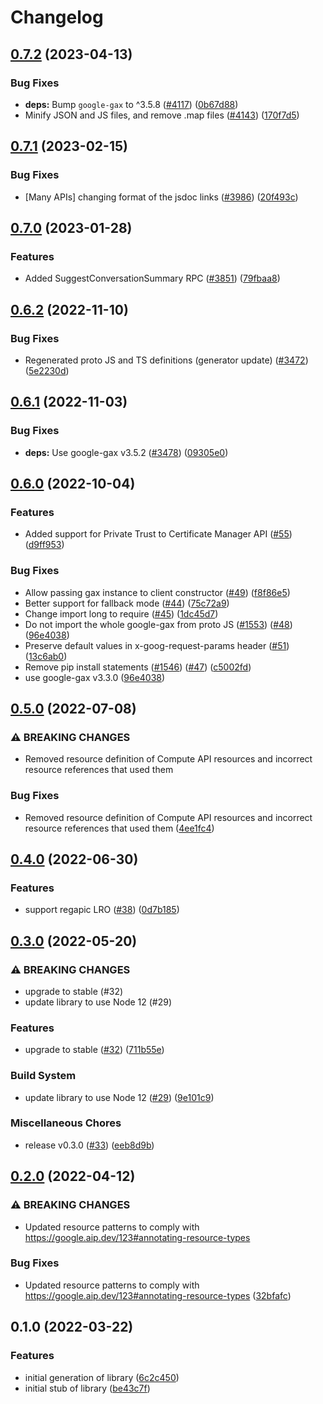 # Changelog

## [0.7.2](https://github.com/googleapis/google-cloud-node/compare/certificate-manager-v0.7.1...certificate-manager-v0.7.2) (2023-04-13)


### Bug Fixes

* **deps:** Bump `google-gax` to ^3.5.8 ([#4117](https://github.com/googleapis/google-cloud-node/issues/4117)) ([0b67d88](https://github.com/googleapis/google-cloud-node/commit/0b67d883963643ce1b4f6d2ccd3e8d37adf6e029))
* Minify JSON and JS files, and remove .map files ([#4143](https://github.com/googleapis/google-cloud-node/issues/4143)) ([170f7d5](https://github.com/googleapis/google-cloud-node/commit/170f7d57b8fd344d182a8e758867b8124722eebc))

## [0.7.1](https://github.com/googleapis/google-cloud-node/compare/certificate-manager-v0.7.0...certificate-manager-v0.7.1) (2023-02-15)


### Bug Fixes

* [Many APIs] changing format of the jsdoc links ([#3986](https://github.com/googleapis/google-cloud-node/issues/3986)) ([20f493c](https://github.com/googleapis/google-cloud-node/commit/20f493c94f7d6626d932b2610e00cbdd5df55f22))

## [0.7.0](https://github.com/googleapis/google-cloud-node/compare/certificate-manager-v0.6.2...certificate-manager-v0.7.0) (2023-01-28)


### Features

* Added SuggestConversationSummary RPC ([#3851](https://github.com/googleapis/google-cloud-node/issues/3851)) ([79fbaa8](https://github.com/googleapis/google-cloud-node/commit/79fbaa833d08738fa37aa37158ddb5b1c91710e1))

## [0.6.2](https://github.com/googleapis/google-cloud-node/compare/certificate-manager-v0.6.1...certificate-manager-v0.6.2) (2022-11-10)


### Bug Fixes

* Regenerated proto JS and TS definitions (generator update) ([#3472](https://github.com/googleapis/google-cloud-node/issues/3472)) ([5e2230d](https://github.com/googleapis/google-cloud-node/commit/5e2230dfc4302bb2ac9628ff4200eb46509e103d))

## [0.6.1](https://github.com/googleapis/google-cloud-node/compare/certificate-manager-v0.6.0...certificate-manager-v0.6.1) (2022-11-03)


### Bug Fixes

* **deps:** Use google-gax v3.5.2 ([#3478](https://github.com/googleapis/google-cloud-node/issues/3478)) ([09305e0](https://github.com/googleapis/google-cloud-node/commit/09305e06548b89dc17bb3d3167e2d1e69588caa4))

## [0.6.0](https://github.com/googleapis/nodejs-certificate-manager/compare/v0.5.0...v0.6.0) (2022-10-04)


### Features

* Added support for Private Trust to Certificate Manager API ([#55](https://github.com/googleapis/nodejs-certificate-manager/issues/55)) ([d9ff953](https://github.com/googleapis/nodejs-certificate-manager/commit/d9ff953cc5ea584970e831171a91b4320832fd3d))


### Bug Fixes

* Allow passing gax instance to client constructor ([#49](https://github.com/googleapis/nodejs-certificate-manager/issues/49)) ([f8f86e5](https://github.com/googleapis/nodejs-certificate-manager/commit/f8f86e5b29e5e7dc2896f8bd71c1de8804a0d92b))
* Better support for fallback mode ([#44](https://github.com/googleapis/nodejs-certificate-manager/issues/44)) ([75c72a9](https://github.com/googleapis/nodejs-certificate-manager/commit/75c72a92beb6890ec4429cb3ecdcf8d40238a175))
* Change import long to require ([#45](https://github.com/googleapis/nodejs-certificate-manager/issues/45)) ([1dc45d7](https://github.com/googleapis/nodejs-certificate-manager/commit/1dc45d71c836a8f87ed6b4f5fc0a3750034cb84f))
* Do not import the whole google-gax from proto JS ([#1553](https://github.com/googleapis/nodejs-certificate-manager/issues/1553)) ([#48](https://github.com/googleapis/nodejs-certificate-manager/issues/48)) ([96e4038](https://github.com/googleapis/nodejs-certificate-manager/commit/96e403827bf1ac75c6c4d38f100db9a6f9bd8b35))
* Preserve default values in x-goog-request-params header ([#51](https://github.com/googleapis/nodejs-certificate-manager/issues/51)) ([13c6ab0](https://github.com/googleapis/nodejs-certificate-manager/commit/13c6ab08318349e4061ff52e4fd6b62c9f3482dd))
* Remove pip install statements ([#1546](https://github.com/googleapis/nodejs-certificate-manager/issues/1546)) ([#47](https://github.com/googleapis/nodejs-certificate-manager/issues/47)) ([c5002fd](https://github.com/googleapis/nodejs-certificate-manager/commit/c5002fd71850233f5aac6daffb3fb09ace696229))
* use google-gax v3.3.0 ([96e4038](https://github.com/googleapis/nodejs-certificate-manager/commit/96e403827bf1ac75c6c4d38f100db9a6f9bd8b35))

## [0.5.0](https://github.com/googleapis/nodejs-certificate-manager/compare/v0.4.0...v0.5.0) (2022-07-08)


### ⚠ BREAKING CHANGES

* Removed resource definition of Compute API resources and incorrect resource references that used them

### Bug Fixes

* Removed resource definition of Compute API resources and incorrect resource references that used them ([4ee1fc4](https://github.com/googleapis/nodejs-certificate-manager/commit/4ee1fc45a5bee07edf888719dee13d600f5a9733))

## [0.4.0](https://github.com/googleapis/nodejs-certificate-manager/compare/v0.3.0...v0.4.0) (2022-06-30)


### Features

* support regapic LRO ([#38](https://github.com/googleapis/nodejs-certificate-manager/issues/38)) ([0d7b185](https://github.com/googleapis/nodejs-certificate-manager/commit/0d7b18581a8141caa1e9091450b1da603cb2bbe9))

## [0.3.0](https://github.com/googleapis/nodejs-certificate-manager/compare/v0.2.0...v0.3.0) (2022-05-20)


### ⚠ BREAKING CHANGES

* upgrade to stable (#32)
* update library to use Node 12 (#29)

### Features

* upgrade to stable ([#32](https://github.com/googleapis/nodejs-certificate-manager/issues/32)) ([711b55e](https://github.com/googleapis/nodejs-certificate-manager/commit/711b55e0ae8103cf427e4b8de0da35dd10b1b229))


### Build System

* update library to use Node 12 ([#29](https://github.com/googleapis/nodejs-certificate-manager/issues/29)) ([9e101c9](https://github.com/googleapis/nodejs-certificate-manager/commit/9e101c96af3a9b58807cc7ee399cf6e71d5e4d97))


### Miscellaneous Chores

* release v0.3.0 ([#33](https://github.com/googleapis/nodejs-certificate-manager/issues/33)) ([eeb8d9b](https://github.com/googleapis/nodejs-certificate-manager/commit/eeb8d9bd45620039a3613fe813a9e9b27647358a))

## [0.2.0](https://github.com/googleapis/nodejs-certificate-manager/compare/v0.1.0...v0.2.0) (2022-04-12)


### ⚠ BREAKING CHANGES

* Updated resource patterns to comply with https://google.aip.dev/123#annotating-resource-types

### Bug Fixes

* Updated resource patterns to comply with https://google.aip.dev/123#annotating-resource-types ([32bfafc](https://github.com/googleapis/nodejs-certificate-manager/commit/32bfafc79bcfef7e0edaf00155ab71eaa2db0720))

## 0.1.0 (2022-03-22)


### Features

* initial generation of library ([6c2c450](https://github.com/googleapis/nodejs-certificate-manager/commit/6c2c4504ba839aa4ac568fad9b86603b6b8531b6))
* initial stub of library ([be43c7f](https://github.com/googleapis/nodejs-certificate-manager/commit/be43c7f481f39517f8593bec01d8087d8b4047af))
